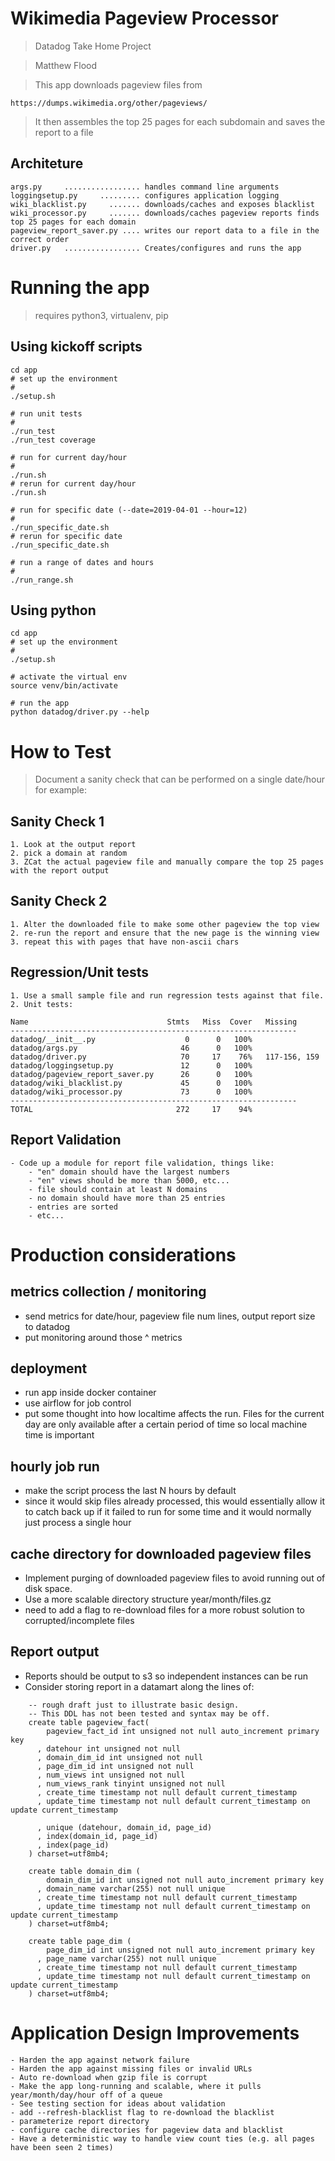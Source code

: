 # Wikimedia Pageview Processor

> Datadog Take Home Project

> Matthew Flood

> This app downloads pageview files from 

    https://dumps.wikimedia.org/other/pageviews/

> It then assembles the top 25 pages for each subdomain
and saves the report to a file

## Architeture

    args.py     ................. handles command line arguments   
    loggingsetup.py     ......... configures application logging
    wiki_blacklist.py     ....... downloads/caches and exposes blacklist
    wiki_processor.py     ....... downloads/caches pageview reports finds top 25 pages for each domain 
    pageview_report_saver.py .... writes our report data to a file in the correct order
    driver.py   ................. Creates/configures and runs the app


# Running the app

> requires python3, virtualenv, pip


## Using kickoff scripts

```
cd app
# set up the environment
#
./setup.sh

# run unit tests
#
./run_test
./run_test coverage

# run for current day/hour
#
./run.sh
# rerun for current day/hour
./run.sh

# run for specific date (--date=2019-04-01 --hour=12)
#
./run_specific_date.sh
# rerun for specific date
./run_specific_date.sh

# run a range of dates and hours
#
./run_range.sh
```

## Using python
```
cd app
# set up the environment
#
./setup.sh

# activate the virtual env
source venv/bin/activate

# run the app
python datadog/driver.py --help

```


# How to Test

> Document a sanity check that can be performed on a single date/hour
for example:

## Sanity Check 1
    1. Look at the output report
    2. pick a domain at random
    3. ZCat the actual pageview file and manually compare the top 25 pages with the report output

## Sanity Check 2
    1. Alter the downloaded file to make some other pageview the top view
    2. re-run the report and ensure that the new page is the winning view
    3. repeat this with pages that have non-ascii chars
    
## Regression/Unit tests

    1. Use a small sample file and run regression tests against that file.
    2. Unit tests:

```
Name                               Stmts   Miss  Cover   Missing
----------------------------------------------------------------
datadog/__init__.py                    0      0   100%
datadog/args.py                       46      0   100%
datadog/driver.py                     70     17    76%   117-156, 159
datadog/loggingsetup.py               12      0   100%
datadog/pageview_report_saver.py      26      0   100%
datadog/wiki_blacklist.py             45      0   100%
datadog/wiki_processor.py             73      0   100%
----------------------------------------------------------------
TOTAL                                272     17    94%
```

## Report Validation
    - Code up a module for report file validation, things like:
        - "en" domain should have the largest numbers
        - "en" views should be more than 5000, etc...
        - file should contain at least N domains
        - no domain should have more than 25 entries
        - entries are sorted
        - etc...


# Production considerations

## metrics collection / monitoring

- send metrics for date/hour, pageview file num lines, output report size to datadog
- put monitoring around those ^ metrics

## deployment

- run app inside docker container
- use airflow for job control
- put some thought into how localtime affects the run. Files for the current day are only available after a certain
period of time so local machine time is important

## hourly job run

- make the script process the last N hours by default
- since it would skip files already processed, this would essentially
allow it to catch back up if it failed to run for some time and it would
normally just process a single hour

## cache directory for downloaded pageview files

- Implement purging of downloaded pageview files to avoid running out of disk space.
- Use a more scalable directory structure year/month/files.gz
- need to add a flag to re-download files for a more robust solution to corrupted/incomplete files

## Report output

- Reports should be output to s3 so independent instances can be run
- Consider storing report in a datamart along the lines of:

```{sql}
    -- rough draft just to illustrate basic design.
    -- This DDL has not been tested and syntax may be off.
    create table pageview_fact(
        pageview_fact_id int unsigned not null auto_increment primary key
      , datehour int unsigned not null
      , domain_dim_id int unsigned not null
      , page_dim_id int unsigned not null
      , num_views int unsigned not null
      , num_views_rank tinyint unsigned not null
      , create_time timestamp not null default current_timestamp
      , update_time timestamp not null default current_timestamp on update current_timestamp

      , unique (datehour, domain_id, page_id)
      , index(domain_id, page_id)
      , index(page_id)
    ) charset=utf8mb4;

    create table domain_dim (
        domain_dim_id int unsigned not null auto_increment primary key
      , domain_name varchar(255) not null unique
      , create_time timestamp not null default current_timestamp
      , update_time timestamp not null default current_timestamp on update current_timestamp
    ) charset=utf8mb4;

    create table page_dim (
        page_dim_id int unsigned not null auto_increment primary key
      , page_name varchar(255) not null unique
      , create_time timestamp not null default current_timestamp
      , update_time timestamp not null default current_timestamp on update current_timestamp
    ) charset=utf8mb4;

```

# Application Design Improvements

    - Harden the app against network failure
    - Harden the app against missing files or invalid URLs
    - Auto re-download when gzip file is corrupt
    - Make the app long-running and scalable, where it pulls year/month/day/hour off of a queue
    - See testing section for ideas about validation
    - add --refresh-blacklist flag to re-download the blacklist
    - parameterize report directory
    - configure cache directories for pageview data and blacklist
    - Have a deterministic way to handle view count ties (e.g. all pages have been seen 2 times)
